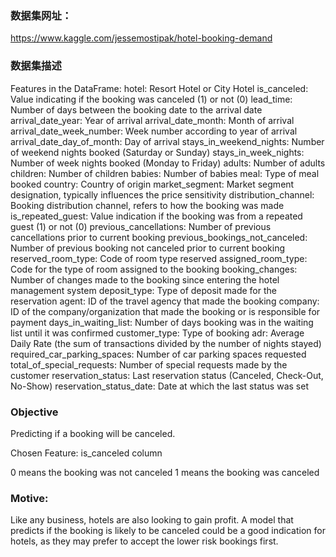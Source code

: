 ### 数据集网址：
https://www.kaggle.com/jessemostipak/hotel-booking-demand

### 数据集描述
Features in the DataFrame:
hotel: Resort Hotel or City Hotel
is_canceled: Value indicating if the booking was canceled (1) or not (0)
lead_time: Number of days between the booking date to the arrival date
arrival_date_year: Year of arrival
arrival_date_month: Month of arrival
arrival_date_week_number: Week number according to year of arrival
arrival_date_day_of_month: Day of arrival
stays_in_weekend_nights: Number of weekend nights booked (Saturday or Sunday)
stays_in_week_nights: Number of week nights booked (Monday to Friday)
adults: Number of adults
children: Number of children
babies: Number of babies
meal: Type of meal booked
country: Country of origin
market_segment: Market segment designation, typically influences the price sensitivity
distribution_channel: Booking distribution channel, refers to how the booking was made
is_repeated_guest: Value indication if the booking was from a repeated guest (1) or not (0)
previous_cancellations: Number of previous cancellations prior to current booking
previous_bookings_not_canceled: Number of previous booking not canceled prior to current booking
reserved_room_type: Code of room type reserved
assigned_room_type: Code for the type of room assigned to the booking
booking_changes: Number of changes made to the booking since entering the hotel management system
deposit_type: Type of deposit made for the reservation
agent: ID of the travel agency that made the booking
company: ID of the company/organization that made the booking or is responsible for payment
days_in_waiting_list: Number of days booking was in the waiting list until it was confirmed
customer_type: Type of booking
adr: Average Daily Rate (the sum of transactions divided by the number of nights stayed)
required_car_parking_spaces: Number of car parking spaces requested
total_of_special_requests: Number of special requests made by the customer
reservation_status: Last reservation status (Canceled, Check-Out, No-Show)
reservation_status_date: Date at which the last status was set
### Objective
Predicting if a booking will be canceled.

Chosen Feature:
is_canceled column

0 means the booking was not canceled
1 means the booking was canceled

### Motive:
Like any business, hotels are also looking to gain profit. A model that predicts if the booking is likely to be canceled could be a good indication for hotels, as they may prefer to accept the lower risk bookings first.
